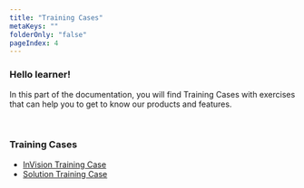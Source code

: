 ```yaml
---
title: "Training Cases"
metaKeys: ""
folderOnly: "false"
pageIndex: 4
---
```



### Hello learner!

In this part of the documentation, you will find Training Cases with exercises that can help you to get to know our products and features. 

<br/>

### Training Cases
* [InVision Training Case](trainingcase/invisiontrainingcase.md)
* [Solution Training Case](trainingcase/invisiontrainingcase2.md)